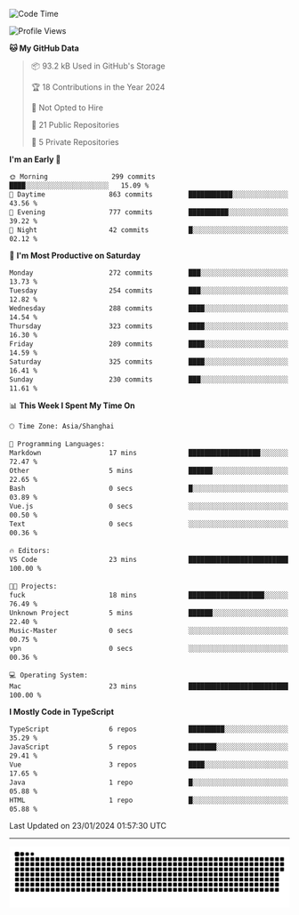<!--
<picture>
  <source
    srcset="https://github-readme-stats.vercel.app/api?username=kevinxft&show_icons=true&theme=dark"
    media="(prefers-color-scheme: dark)"
  />
  <source
    srcset="https://github-readme-stats.vercel.app/api?username=kevinxft&show_icons=true"
    media="(prefers-color-scheme: light), (prefers-color-scheme: no-preference)"
  />
  <img src="https://github-readme-stats.vercel.app/api?username=kevinxft&show_icons=true" />
</picture>
-->

<!--START_SECTION:waka-->
![Code Time](http://img.shields.io/badge/Code%20Time-1%2C451%20hrs%2024%20mins-blue)

![Profile Views](http://img.shields.io/badge/Profile%20Views-0-blue)

**🐱 My GitHub Data** 

> 📦 93.2 kB Used in GitHub's Storage 
 > 
> 🏆 18 Contributions in the Year 2024
 > 
> 🚫 Not Opted to Hire
 > 
> 📜 21 Public Repositories 
 > 
> 🔑 5 Private Repositories 
 > 
**I'm an Early 🐤** 

```text
🌞 Morning                299 commits         ████░░░░░░░░░░░░░░░░░░░░░   15.09 % 
🌆 Daytime                863 commits         ███████████░░░░░░░░░░░░░░   43.56 % 
🌃 Evening                777 commits         ██████████░░░░░░░░░░░░░░░   39.22 % 
🌙 Night                  42 commits          █░░░░░░░░░░░░░░░░░░░░░░░░   02.12 % 
```
📅 **I'm Most Productive on Saturday** 

```text
Monday                   272 commits         ███░░░░░░░░░░░░░░░░░░░░░░   13.73 % 
Tuesday                  254 commits         ███░░░░░░░░░░░░░░░░░░░░░░   12.82 % 
Wednesday                288 commits         ████░░░░░░░░░░░░░░░░░░░░░   14.54 % 
Thursday                 323 commits         ████░░░░░░░░░░░░░░░░░░░░░   16.30 % 
Friday                   289 commits         ████░░░░░░░░░░░░░░░░░░░░░   14.59 % 
Saturday                 325 commits         ████░░░░░░░░░░░░░░░░░░░░░   16.41 % 
Sunday                   230 commits         ███░░░░░░░░░░░░░░░░░░░░░░   11.61 % 
```


📊 **This Week I Spent My Time On** 

```text
🕑︎ Time Zone: Asia/Shanghai

💬 Programming Languages: 
Markdown                 17 mins             ██████████████████░░░░░░░   72.47 % 
Other                    5 mins              ██████░░░░░░░░░░░░░░░░░░░   22.65 % 
Bash                     0 secs              █░░░░░░░░░░░░░░░░░░░░░░░░   03.89 % 
Vue.js                   0 secs              ░░░░░░░░░░░░░░░░░░░░░░░░░   00.50 % 
Text                     0 secs              ░░░░░░░░░░░░░░░░░░░░░░░░░   00.36 % 

🔥 Editors: 
VS Code                  23 mins             █████████████████████████   100.00 % 

🐱‍💻 Projects: 
fuck                     18 mins             ███████████████████░░░░░░   76.49 % 
Unknown Project          5 mins              ██████░░░░░░░░░░░░░░░░░░░   22.40 % 
Music-Master             0 secs              ░░░░░░░░░░░░░░░░░░░░░░░░░   00.75 % 
vpn                      0 secs              ░░░░░░░░░░░░░░░░░░░░░░░░░   00.36 % 

💻 Operating System: 
Mac                      23 mins             █████████████████████████   100.00 % 
```

**I Mostly Code in TypeScript** 

```text
TypeScript               6 repos             █████████░░░░░░░░░░░░░░░░   35.29 % 
JavaScript               5 repos             ███████░░░░░░░░░░░░░░░░░░   29.41 % 
Vue                      3 repos             ████░░░░░░░░░░░░░░░░░░░░░   17.65 % 
Java                     1 repo              █░░░░░░░░░░░░░░░░░░░░░░░░   05.88 % 
HTML                     1 repo              █░░░░░░░░░░░░░░░░░░░░░░░░   05.88 % 
```




 Last Updated on 23/01/2024 01:57:30 UTC
<!--END_SECTION:waka-->

---

<picture>
  <source media="(prefers-color-scheme: dark)" srcset="https://raw.githubusercontent.com/kevinxft/kevinxft/output/github-contribution-grid-snake-dark.svg">
  <source media="(prefers-color-scheme: light)" srcset="https://raw.githubusercontent.com/kevinxft/kevinxft/output/github-contribution-grid-snake.svg">
  <img alt="github contribution grid snake animation" src="https://raw.githubusercontent.com/kevinxft/kevinxft/output/github-contribution-grid-snake.svg">
</picture>